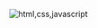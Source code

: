 ![html,css,javascript](https://github.com/Siddiquiweb/Contact-from-create/assets/157453608/da82dab7-4a7c-40d4-9300-8df0289cf74a)

